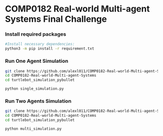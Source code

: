 # COMP0182 Real-world Multi-agent Systems Final Challenge
### Install required packages
```bash
#Install necessary dependencies: 
python3 -m pip install -r requirement.txt
```

### Run One Agent Simulation
```bash
git clone https://github.com/alexl011/COMP0182-Real-world-Multi-agent-Systems.git
cd COMP0182-Real-world-Multi-agent-Systems
cd turtlebot_simulation_pybullet

python single_simulation.py
```

### Run Two Agents Simulation
```bash
git clone https://github.com/alexl011/COMP0182-Real-world-Multi-agent-Systems.git
cd COMP0182-Real-world-Multi-agent-Systems
cd turtlebot_simulation_pybullet

python multi_simulation.py
```
